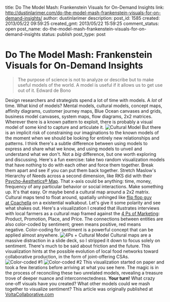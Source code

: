 title: Do The Model Mash: Frankenstein Visuals for On-Demand Insights
link: http://dustinlarimer.com/do-the-model-mash-frankenstein-visuals-for-on-demand-insights/
author: dustinlarimer
description: 
post_id: 1585
created: 2013/05/22 09:59:25
created_gmt: 2013/05/22 15:59:25
comment_status: open
post_name: do-the-model-mash-frankenstein-visuals-for-on-demand-insights
status: publish
post_type: post

<!--Wherever there is a known pattern to exploit, there is probably a visual model of some kind to capture and articulate it.-->

# Do The Model Mash: Frankenstein Visuals for On-Demand Insights

> The purpose of science is not to analyze or describe but to make useful models of the world. A model is useful if it allows us to get use out of it. Edward de Bono

Design researchers and strategists spend a lot of time with models. A _lot_ of time. What kind of models? Mental models, cultural models, concept maps, affinity diagrams, customer journey maps, Blue Ocean canvases and grids, business model canvases, system maps, flow diagrams, 2x2 matrices. Wherever there is a known pattern to exploit, there is probably a visual model of some kind to capture and articulate it. ![Cultural Model](http://voltacollaborative.com/wp-content/uploads/2013/03/AmPro-CultModel.gif) But there is an implicit risk of constraining our imaginations to the known models of the moment when we should be looking for entirely new relationships and patterns. I think there's a subtle difference between using models to express and share what we know, and using models to unveil and understand what we don't. Not a _big_ difference, but one worth exploring and discussing. Here's a fun exercise: take two random visualization models that have nothing to do with each other and force them together. Break them apart and see if you can put them back together. Stretch Maslow's Hierarchy of Needs across a second dimension, like RKS did with their [Psycho-Aesthetics® Map](http://rksdesign.com/expertise#psycho-aesthetics). That x-axis could be anything: time, money, frequency of any particular behavior or social interactions. Make something up. It's that easy. Or maybe bend a cultural map around a 2x2 matrix. Cultural maps tend to float around, spatially unhinged like [flip flop guy at Coachella](https://www.youtube.com/watch?v=0Au_8GMUxVs) on a existential walkabout. Let's give it some polarity and see what shakes out. Here's a visualization I created that illustrates interviews with local farmers as a cultural map framed against the [4 Ps of Marketing](http://en.wikipedia.org/wiki/Marketing_mix#Four_Ps:_the_producer-oriented_model): Product, Promotion, Place, and Price. The connections between entities are also color-coded by sentiment; green means positive, red means negative. Color-coding for sentiment is a powerful concept that can be applied almost anywhere. ![4Ps + Cultural Model](http://voltacollaborative.com/wp-content/uploads/2013/03/4Ps-findings.png) Cultural maps are a massive distraction in a slide deck, so I stripped it down to focus solely on sentiment. There's much to be said about friction and the future. This visualization hints at the possible evolution of local food networks toward collaborative production, in the form of joint-offering CSAs. ![Color-coded #1](http://voltacollaborative.com/wp-content/uploads/2013/03/4Ps-glance_full.png) ![Color-coded #2](http://voltacollaborative.com/wp-content/uploads/2013/03/4Ps-glance_trend.png) This visualization started on paper and took a few iterations before arriving at what you see here. The magic is in the process of reconciling these two unrelated models, revealing a treasure trove of deeper nuance and interconnectedness. **Your turn!** What crazy one-off visuals have you created? What other models could we mash together to visualize sentiment? This article was originally published at [VoltaCollaborative.com](http://voltacollaborative.com/blog/2013/03/do-the-model-mash-frankenstein-visuals-for-on-demand-insights/)